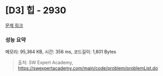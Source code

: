 # [D3] 힙 - 2930 

[문제 링크](https://swexpertacademy.com/main/code/problem/problemDetail.do?contestProbId=AV-Tj7ya3jYDFAXr) 

### 성능 요약

메모리: 95,364 KB, 시간: 356 ms, 코드길이: 1,801 Bytes



> 출처: SW Expert Academy, https://swexpertacademy.com/main/code/problem/problemList.do